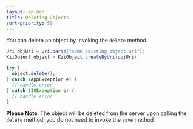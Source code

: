 ```yaml
---
layout: en-doc
title: Deleting Objects
sort-priority: 50
---
```

You can delete an object by invoking the `delete` method.

```java
Uri objUri = Uri.parse("some existing object uri");
KiiObject object = KiiObject.createByUri(objUri);

try {
  object.delete();
} catch (AppException e) {
  // handle error
} catch (IOException e) {
  // handle error
}
```

**Please Note**: The object will be deleted from the server upon calling the `delete` method; you do not need to invoke the `save` method

